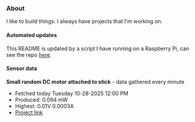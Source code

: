 ### About
I like to build things. I always have projects that I'm working on.

#### Automated updates
This README is updated by a script I have running on a Raspberry Pi, can see the repo [here](https://github.com/jdc-cunningham/raspi-git-repo-updater).

#### Sensor data


**Small random DC motor attached to stick** - data gathered every minute
- Fetched today Tuesday 10-28-2025 12:00 PM
- Produced: 0.094 mW
- Highest: 0.01V 0.0003A
- [Project link](https://github.com/jdc-cunningham/turbine-raspi)